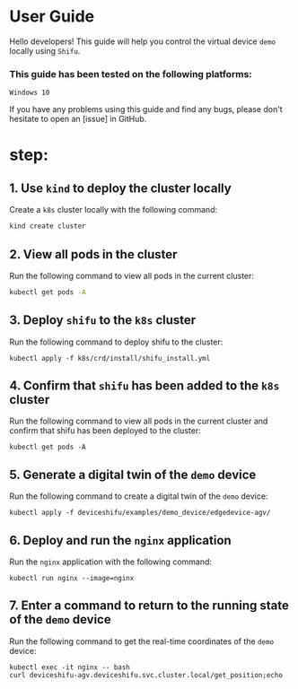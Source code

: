 # User Guide

Hello developers! This guide will help you control the virtual device `demo` locally using `Shifu`.

### This guide has been tested on the following platforms:
```
Windows 10
```

If you have any problems using this guide and find any bugs, please don't hesitate to open an [issue] in GitHub.

# step:
## 1. Use `kind` to deploy the cluster locally
Create a `k8s` cluster locally with the following command:
```sh
kind create cluster
```

## 2. View all pods in the cluster
Run the following command to view all pods in the current cluster:
```sh
kubectl get pods -A
```

## 3. Deploy `shifu` to the `k8s` cluster
Run the following command to deploy shifu to the cluster:
```shell
kubectl apply -f k8s/crd/install/shifu_install.yml
```

## 4. Confirm that `shifu` has been added to the `k8s` cluster
Run the following command to view all pods in the current cluster and confirm that shifu has been deployed to the cluster:
```shell
kubectl get pods -A
```

## 5. Generate a digital twin of the `demo` device
Run the following command to create a digital twin of the `demo` device:
```shell
kubectl apply -f deviceshifu/examples/demo_device/edgedevice-agv/
```

## 6. Deploy and run the `nginx` application
Run the `nginx` application with the following command:
```shell
kubectl run nginx --image=nginx
```

## 7. Enter a command to return to the running state of the `demo` device
Run the following command to get the real-time coordinates of the `demo` device:
```shell
kubectl exec -it nginx -- bash
curl deviceshifu-agv.deviceshifu.svc.cluster.local/get_position;echo
```



